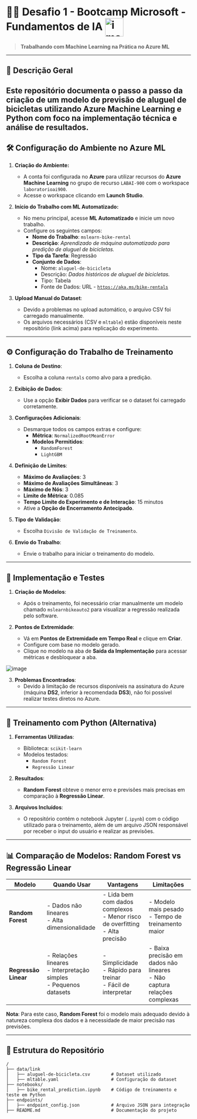 # 🚴‍♂️ Desafio 1 - Bootcamp Microsoft - Fundamentos de IA  <img src="https://github.com/user-attachments/assets/a2620d26-e8a8-421d-a2f5-ea9d7729d2da" alt="image" width="50" style="vertical-align:middle; margin-right:10px;"> 
> **Trabalhando com Machine Learning na Prática no Azure ML**

---

## 📘 **Descrição Geral**
Este repositório documenta o passo a passo da criação de um modelo de previsão de aluguel de bicicletas utilizando **Azure Machine Learning** e **Python** com foco na implementação técnica e análise de resultados.
---

## 🛠️ **Configuração do Ambiente no Azure ML**

1. **Criação do Ambiente:**
   - A conta foi configurada no **Azure** para utilizar recursos do **Azure Machine Learning** no grupo de recurso `LABAI-900` com o workspace `laboratorioai900`.
   - Acesse o workspace clicando em **Launch Studio**.

2. **Início do Trabalho com ML Automatizado:**
   - No menu principal, acesse **ML Automatizado** e inicie um novo trabalho.
   - Configure os seguintes campos:
     - **Nome do Trabalho**: `mslearn-bike-rental`
     - **Descrição**: *Aprendizado de máquina automatizado para predição de aluguel de bicicletas.*
     - **Tipo da Tarefa**: Regressão
     - **Conjunto de Dados**:
       - Nome: `aluguel-de-bicicleta`
       - Descrição: *Dados históricos de aluguel de bicicletas.*
       - Tipo: Tabela
       - Fonte de Dados: URL - [`https://aka.ms/bike-rentals`](https://aka.ms/bike-rentals)

3. **Upload Manual do Dataset**:
   - Devido a problemas no upload automático, o arquivo CSV foi carregado manualmente.
   - Os arquivos necessários (CSV e `mltable`) estão disponíveis neste repositório (link acima) para replicação do experimento.

---

## ⚙️ **Configuração do Trabalho de Treinamento**

1. **Coluna de Destino**:
   - Escolha a coluna `rentals` como alvo para a predição.

2. **Exibição de Dados**:
   - Use a opção **Exibir Dados** para verificar se o dataset foi carregado corretamente.

3. **Configurações Adicionais**:
   - Desmarque todos os campos extras e configure:
     - **Métrica**: `NormalizedRootMeanError`
     - **Modelos Permitidos**: 
       - `RandomForest`
       - `LightGBM`

4. **Definição de Limites**:
   - **Máximo de Avaliações**: 3
   - **Máximo de Avaliações Simultâneas**: 3
   - **Máximo de Nós**: 3
   - **Limite de Métrica**: 0.085
   - **Tempo Limite do Experimento e de Interação**: 15 minutos
   - Ative a **Opção de Encerramento Antecipado**.

5. **Tipo de Validação**:
   - Escolha `Divisão de Validação de Treinamento`.

6. **Envio do Trabalho**:
   - Envie o trabalho para iniciar o treinamento do modelo.

---

## 🧪 **Implementação e Testes**

1. **Criação de Modelos**:
   - Após o treinamento, foi necessário criar manualmente um modelo chamado `mslearnbikeauto2` para visualizar a regressão realizada pelo software.

2. **Pontos de Extremidade**:
   - Vá em **Pontos de Extremidade em Tempo Real** e clique em **Criar**.
   - Configure com base no modelo gerado.
   - Clique no modelo na aba de **Saída da Implementação** para acessar métricas e desbloquear a aba.

  ![image](https://github.com/user-attachments/assets/257160ae-ccc8-4ae6-8126-2ed04763bb2c)

3. **Problemas Encontrados**:
   - Devido à limitação de recursos disponíveis na assinatura do Azure (máquina **DS2**, inferior à recomendada **DS3**), não foi possível realizar testes diretos no Azure.

---

## 🐍 **Treinamento com Python (Alternativa)**

1. **Ferramentas Utilizadas**:
   - Biblioteca: `scikit-learn`
   - Modelos testados:
     - `Random Forest`
     - `Regressão Linear`

2. **Resultados**:
   - **Random Forest** obteve o menor erro e previsões mais precisas em comparação à **Regressão Linear**.

3. **Arquivos Incluídos**:
   - O repositório contém o notebook Jupyter (`.ipynb`) com o código utilizado para o treinamento, além de um arquivo JSON responsável por receber o input do usuário e realizar as previsões.

---

## 📊 **Comparação de Modelos: Random Forest vs Regressão Linear**

| Modelo             | Quando Usar                                                                                     | Vantagens                                                                                        | Limitações                                                       |
|--------------------|-------------------------------------------------------------------------------------------------|--------------------------------------------------------------------------------------------------|------------------------------------------------------------------|
| **Random Forest**  | - Dados não lineares<br>- Alta dimensionalidade                                                 | - Lida bem com dados complexos<br>- Menor risco de overfitting<br>- Alta precisão               | - Modelo mais pesado<br>- Tempo de treinamento maior            |
| **Regressão Linear** | - Relações lineares<br>- Interpretação simples<br>- Pequenos datasets                         | - Simplicidade<br>- Rápido para treinar<br>- Fácil de interpretar                               | - Baixa precisão em dados não lineares<br>- Não captura relações complexas |

**Nota**: Para este caso, **Random Forest** foi o modelo mais adequado devido à natureza complexa dos dados e à necessidade de maior precisão nas previsões.

---

## 📂 **Estrutura do Repositório**



```plaintext
/
├── data/link
│   ├── aluguel-de-bicicleta.csv        # Dataset utilizado
│   ├── mltable.yaml                    # Configuração do dataset
├── notebooks/
│   ├── bike_rental_prediction.ipynb    # Código de treinamento e teste em Python
├── endpoints/
│   ├── endpoint_config.json            # Arquivo JSON para integração
├── README.md                           # Documentação do projeto
